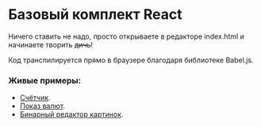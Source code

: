 # Базовый комплект React
Ничего ставить не надо, просто открываете в редакторе index.html и начинаете творить ~~дичь~~!

Код транспилируется прямо в браузере благодаря библиотеке Babel.js.

### Живые примеры:
* [Счётчик](https://dmitryweiner.github.io/907sv-react/counter.html).
* [Показ валют](https://dmitryweiner.github.io/907sv-react/currency.html).
* [Бинарный редактор картинок](https://dmitryweiner.github.io/907sv-react/bit-pictures.html).
